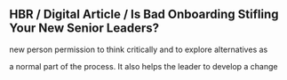 ## HBR / Digital Article / Is Bad Onboarding Stifling Your New Senior Leaders?

new person permission to think critically and to explore alternatives as

a normal part of the process. It also helps the leader to develop a change